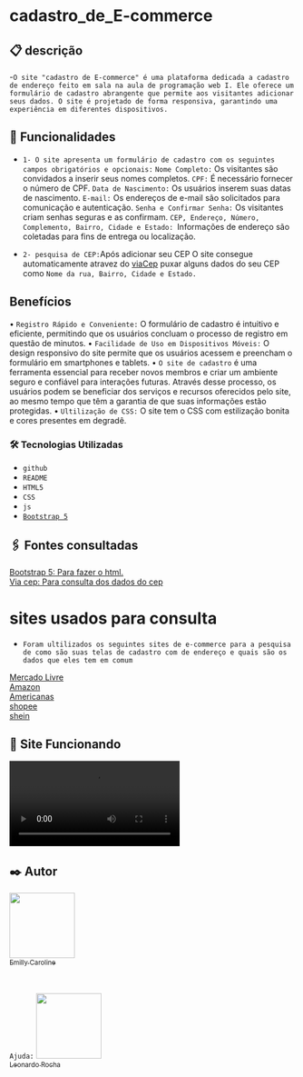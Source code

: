 # cadastro_de_E-commerce

## 📋 descrição
-`O site "cadastro de E-commerce" é uma plataforma dedicada a cadastro de endereço feito em sala na aula de programação web I. Ele oferece um formulário de cadastro abrangente que permite aos visitantes adicionar seus dados. O site é projetado de forma responsiva, garantindo uma experiência em diferentes dispositivos.`

## 🔧 Funcionalidades

- `1- O site apresenta um formulário de cadastro com os seguintes campos obrigatórios e opcionais:`
`Nome Completo:` Os visitantes são convidados a inserir seus nomes completos.
`CPF:` É necessário fornecer o número de CPF.
`Data de Nascimento:` Os usuários inserem suas datas de nascimento.
`E-mail:` Os endereços de e-mail são solicitados para comunicação e autenticação.
`Senha e Confirmar Senha:` Os visitantes criam senhas seguras e as confirmam.
`CEP, Endereço, Número, Complemento, Bairro, Cidade e Estado: `Informações de endereço são coletadas para fins de entrega ou localização.


- `2- pesquisa de CEP:`Após adicionar seu CEP O site consegue automaticamente atravez do [viaCep](https://viacep.com.br/) puxar alguns dados do seu CEP como `Nome da rua, Bairro, Cidade e Estado.`

## Benefícios
• `Registro Rápido e Conveniente:` O formulário de cadastro é intuitivo e eficiente, permitindo que os usuários concluam o processo de registro em questão de minutos.
• `Facilidade de Uso em Dispositivos Móveis:`  O design responsivo do site permite que os usuários acessem e preencham o formulário em smartphones e tablets.
• `O site de cadastro` é uma ferramenta essencial para receber novos membros e criar um ambiente seguro e confiável para interações futuras. Através desse processo, os usuários podem se beneficiar dos serviços e recursos oferecidos pelo site, ao mesmo tempo que têm a garantia de que suas informações estão protegidas.
• `Ultilização de CSS:` O site tem o CSS com estilização bonita e cores presentes em degradê.


### 🛠️ Tecnologias Utilizadas
    
   - `github`  
   - `README`
   - `HTML5`
   - `CSS`
   - `js`
   - [`Bootstrap 5`](https://getbootstrap.com/)


## 🖇️ Fontes consultadas

[Bootstrap 5: Para fazer o html.](https://getbootstrap.com/docs/5.0/forms/layout/#gutters)<br>
[Via cep: Para consulta dos dados do cep](https://viacep.com.br/)

# sites usados para consulta

- `Foram ultilizados os seguintes sites de e-commerce para a pesquisa de como são suas telas de cadastro com de endereço e quais são os dados que eles tem em comum`

[Mercado Livre](https://www.mercadolivre.com.br/)   
[Amazon](https://www.amazon.com.br/ap/register?openid.pape.max_auth_age=0&openid.return_to=https%3A%2F%2Fwww.amazon.com.br%2F%3F_encoding%3DUTF8%26adgrpid%3D79547423725%26gclid%3DCjwKCAjw1t2pBhAFEiwA_-A-NMGfODVw5YwU5tCfIpki4NkCvMxyr16_obEE0_wKoB-x6Sm1DD5EahoCCbkQAvD_BwE%26hvadid%3D591863875878%26hvdev%3Dc%26hvdvcmdl%3D%26hvlocint%3D%26hvlocphy%3D1001637%26hvnetw%3Dg%26hvpone%3D%26hvpos%3D%26hvptwo%3D%26hvqmt%3De%26hvrand%3D15616066834289001288%26hvtargid%3Dkwd-10573980%26hydadcr%3D26346_11691057%26ref%3Dpd_sl_7rwd1q78df_e%26tag%3Dhydrbrabk-20%26ref_%3Dnav_newcust&openid.identity=http%3A%2F%2Fspecs.openid.net%2Fauth%2F2.0%2Fidentifier_select&openid.assoc_handle=brflex&openid.mode=checkid_setup&openid.claimed_id=http%3A%2F%2Fspecs.openid.net%2Fauth%2F2.0%2Fidentifier_select&openid.ns=http%3A%2F%2Fspecs.openid.net%2Fauth%2F2.0)     
[Americanas](https://www.americanas.com.br/)     
[shopee](https://shopee.com.br/)     
[shein](https://br.shein.com/?url_from=brgooglebrandshein_sheinshein02_srsa_20210130&cid=1453018537&setid=58136794738&adid=495662299646&pf=GOOGLE&gclid=CjwKCAjw1t2pBhAFEiwA_-A-NMLKVlY9st4Emh7UNTee3EXDzvDawheX5V_xeztJ9tEEQX1cfmx1ORoCIycQAvD_BwE)     

## 👀 Site Funcionando

![img](gif/site.ecommerce.mp4)

## ✒️ Autor

[<img loading="lazy" src="https://avatars.githubusercontent.com/u/127847857?v=4" width=115><br><sub>Emilly Caroline </sub>](https://github.com/emillycaaroline)<br><br><br>

`Ajuda:`
[<img loading="lazy" src="https://avatars.githubusercontent.com/u/86802310?v=4" width=115><br><sub>Leonardo Rocha </sub>](https://github.com/LeonardoRochaMarista)